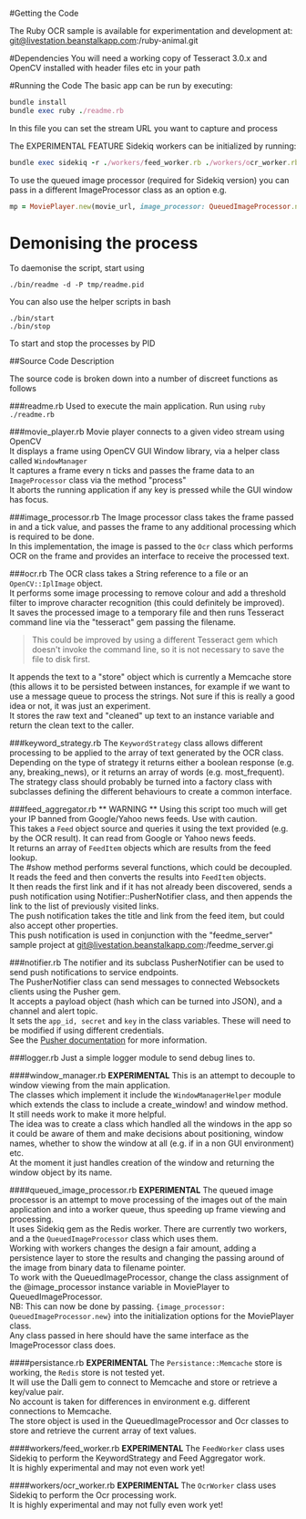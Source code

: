 #Getting the Code

The Ruby OCR sample is available for experimentation and development at:
git@livestation.beanstalkapp.com:/ruby-animal.git

#Dependencies
You will need a working copy of Tesseract 3.0.x and OpenCV installed with header files etc in your path
 
#Running the Code
The basic app can be run by executing:
```ruby
bundle install
bundle exec ruby ./readme.rb
```

In this file you can set the stream URL you want to capture and process

The EXPERIMENTAL FEATURE Sidekiq workers can be initialized by running:
```ruby
bundle exec sidekiq -r ./workers/feed_worker.rb ./workers/ocr_worker.rb
```
To use the queued image processor (required for Sidekiq version) you can pass in a different ImageProcessor class as an option e.g.
```ruby
mp = MoviePlayer.new(movie_url, image_processor: QueuedImageProcessor.new)
```

# Demonising the process
To daemonise the script, start using 

```
./bin/readme -d -P tmp/readme.pid
```

You can also use the helper scripts in bash

```
./bin/start
./bin/stop
```

To start and stop the processes by PID


##Source Code Description

The source code is broken down into a number of discreet functions as follows

###readme.rb
Used to execute the main application. Run using `ruby ./readme.rb`

###movie_player.rb
Movie player connects to a given video stream using OpenCV  
It displays a frame using OpenCV GUI Window library, via a helper class called `WindowManager`  
It captures a frame every n ticks and passes the frame data to an `ImageProcessor` class via the method "process"  
It aborts the running application if any key is pressed while the GUI window has focus.
  
###image_processor.rb
The Image processor class takes the frame passed in and a tick value, and passes the frame to any additional processing which is required to be done.  
In this implementation, the image is passed to the `Ocr` class which performs OCR on the frame and provides an interface to receive the processed text.

###ocr.rb
The OCR class takes a String reference to a file or an `OpenCV::IplImage` object.  
It performs some image processing to remove colour and add a threshold filter to improve character recognition (this could definitely be improved).  
It saves the processed image to a temporary file and then runs Tesseract command line via the "tesseract" gem passing the filename.  
> This could be improved by using a different Tesseract gem which doesn't invoke the command line, so it is not necessary to save the file to disk first.  

It appends the text to a "store" object which is currently a Memcache store (this allows it to be persisted between instances, for example if we want to use a message queue to process the strings. Not sure if this is really a good idea or not, it was just an experiment.  
It stores the raw text and "cleaned" up  text to an instance variable and return the clean text to the caller.

###keyword_strategy.rb
The `KeywordStrategy` class allows different processing to be applied to the array of text generated by the OCR class.  
Depending on the type of strategy it returns either a boolean response (e.g. any, breaking_news), or it returns an array of words (e.g. most_frequent).  
The strategy class should probably be turned into a factory class with subclasses defining the different behaviours to create a common interface.

###feed_aggregator.rb
** WARNING ** Using this script too much will get your IP banned from Google/Yahoo news feeds. Use with caution.  
This takes a `Feed` object source and queries it using the text provided (e.g. by the OCR result). It can read from Google or Yahoo news feeds.  
It returns an array of `FeedItem` objects which are results from the feed lookup.  
The #show method performs several functions, which could be decoupled.
It reads the feed and then converts the results into `FeedItem` objects.  
It then reads the first link and if it has not already been discovered, sends a push notification using Notifier::PusherNotifier class, and then appends the link to the list of previously visited links.  
The push notification takes the title and link from the feed item, but could also accept other properties.  
This push notification is used in conjunction with the "feedme_server" sample project at git@livestation.beanstalkapp.com:/feedme_server.gi

###notifier.rb
The notifier and its subclass PusherNotifier can be used to send push notifications to service endpoints.  
The PusherNotifier class can send messages to connected Websockets clients using the Pusher gem.  
It accepts a payload object (hash which can be turned into JSON), and a channel and alert topic.  
It sets the `app_id, secret` and `key` in the class variables. These will need to be modified if using different credentials.  
See the [Pusher documentation](http://www.pusher.com/docs) for more information.  

###logger.rb
Just a simple logger module to send debug lines to.

####window_manager.rb **EXPERIMENTAL**
This is an attempt to decouple to window viewing from the main application.  
The classes which implement it include the `WindowManagerHelper` module which extends the class to include a create_window! and window method.  
It still needs work to make it more helpful.  
The idea was to create a class which handled all the windows in the app so it could be aware of them and make decisions about positioning, window names, whether to show the window at all (e.g. if in a non GUI environment) etc.  
At the moment it just handles creation of the window and returning the window object by its name.  

####queued_image_processor.rb **EXPERIMENTAL**
The queued image processor is an attempt to move processing of the images out of the main application and into a worker queue, thus speeding up frame viewing and processing.  
It uses Sidekiq gem as the Redis worker. There are currently two workers, and a the `QueuedImageProcessor` class which uses them.  
Working with workers changes the design a fair amount, adding a persistence layer to store the results and changing the passing around of the image from binary data to filename pointer.  
To work with the QueuedImageProcessor, change the class assignment of the @image_processor instance variable in MoviePlayer to QueuedImageProcessor.  
NB: This can now be done by passing.  `{image_processor: QueuedImageProcessor.new}` into the initialization options for the MoviePlayer class.  
Any class passed in here should have the same interface as the ImageProcessor class does.

####persistance.rb **EXPERIMENTAL**
The `Persistance::Memcache` store is working, the `Redis` store is not tested yet.  
It will use the Dalli gem to connect to Memcache and store or retrieve a key/value pair.  
No account is taken for differences in environment e.g. different connections to Memcache.  
The store object is used in the QueuedImageProcessor and Ocr classes to store and retrieve the current array of text values.  

####workers/feed_worker.rb **EXPERIMENTAL**
The `FeedWorker` class uses Sidekiq to perform the KeywordStrategy and Feed Aggregator work.  
It is highly experimental and may not even work yet!

####workers/ocr_worker.rb **EXPERIMENTAL**
The `OcrWorker` class uses Sidekiq to perform the Ocr processing work.  
It is highly experimental and may not fully even work yet!
